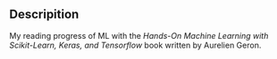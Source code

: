 ## Descripition
My reading progress of ML with the *Hands-On Machine Learning with Scikit-Learn, Keras, and Tensorflow* book written by Aurelien Geron.
